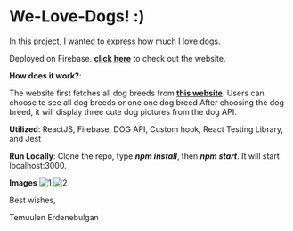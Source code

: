﻿# We-Love-Dogs! :)

In this project, I wanted to express how much I love dogs.

Deployed on Firebase. **[click here](https://dog-api-73374.web.app/)** to check out the website.

**How does it work?**:

The website first fetches all dog breeds from **[this website](https://dog.ceo/dog-api/)**.
Users can choose to see all dog breeds or one one dog breed
After choosing the dog breed, it will display three cute dog pictures from the dog API.

**Utilized**: ReactJS, Firebase, DOG API, Custom hook, React Testing Library, and Jest

**Run Locally**: Clone the repo, type **_npm install_**, then **_npm start_**. It will start localhost:3000.

**Images**
![1](https://user-images.githubusercontent.com/44326790/128615581-461e731c-5369-483f-9806-d3a262099688.PNG)
![2](https://user-images.githubusercontent.com/44326790/128615583-6e08a431-410a-49cb-93d1-71828e60d397.PNG)

Best wishes,

Temuulen Erdenebulgan
